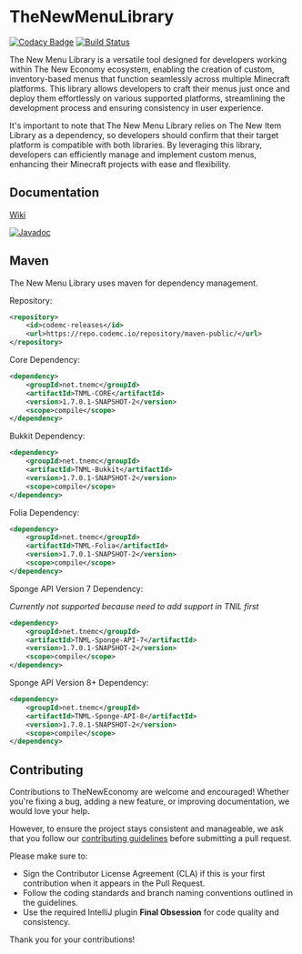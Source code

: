 # TheNewMenuLibrary

[![Codacy Badge](https://app.codacy.com/project/badge/Grade/a4759b6313274de3b27108c0de5987fd)](https://www.codacy.com/gh/TheNewEconomy/TNML/dashboard?utm_source=github.com&amp;utm_medium=referral&amp;utm_content=TheNewEconomy/TNML&amp;utm_campaign=Badge_Grade)
[![Build Status](https://ci.codemc.io/job/creatorfromhell/job/TheNewMenuLibrary/badge/icon)](https://ci.codemc.io/job/creatorfromhell/job/TheNewMenuLibrary/)

The New Menu Library is a versatile tool designed for developers working within The New Economy
ecosystem, enabling the creation of custom, inventory-based menus that function seamlessly across
multiple Minecraft platforms. This library allows developers to craft their menus just once and
deploy them effortlessly on various supported platforms, streamlining the development process and
ensuring consistency in user experience.

It's important to note that The New Menu Library relies on The New Item Library as a dependency, so
developers should confirm that their target platform is compatible with both libraries. By
leveraging this library, developers can efficiently manage and implement custom menus, enhancing
their Minecraft projects with ease and flexibility.

## Documentation

[Wiki](https://github.com/TheNewEconomy/TNML/wiki/)

[![Javadoc](https://img.shields.io/badge/JavaDoc-Online-green)](https://theneweconomy.github.io/TNML/javadoc/)

## Maven

The New Menu Library uses maven for dependency management.

Repository:

```XML
<repository>
    <id>codemc-releases</id>
    <url>https://repo.codemc.io/repository/maven-public/</url>
</repository>
```

Core Dependency:

```XML
<dependency>
    <groupId>net.tnemc</groupId>
    <artifactId>TNML-CORE</artifactId>
    <version>1.7.0.1-SNAPSHOT-2</version>
    <scope>compile</scope>
</dependency>
```

Bukkit Dependency:

```XML
<dependency>
    <groupId>net.tnemc</groupId>
    <artifactId>TNML-Bukkit</artifactId>
    <version>1.7.0.1-SNAPSHOT-2</version>
    <scope>compile</scope>
</dependency>
```

Folia Dependency:

```XML
<dependency>
    <groupId>net.tnemc</groupId>
    <artifactId>TNML-Folia</artifactId>
    <version>1.7.0.1-SNAPSHOT-2</version>
    <scope>compile</scope>
</dependency>
```

Sponge API Version 7 Dependency:

*Currently not supported because need to add support in TNIL first*

```XML
<dependency>
    <groupId>net.tnemc</groupId>
    <artifactId>TNML-Sponge-API-7</artifactId>
    <version>1.7.0.1-SNAPSHOT-2</version>
    <scope>compile</scope>
</dependency>
```

Sponge API Version 8+ Dependency:

```XML
<dependency>
    <groupId>net.tnemc</groupId>
    <artifactId>TNML-Sponge-API-8</artifactId>
    <version>1.7.0.1-SNAPSHOT-2</version>
    <scope>compile</scope>
</dependency>
```

## Contributing

Contributions to TheNewEconomy are welcome and encouraged! Whether you're fixing a bug, adding a new
feature, or improving documentation, we would love your help.

However, to ensure the project stays consistent and manageable, we ask that you follow
our [contributing guidelines](.contributing/contributing.md) before submitting a pull request.

Please make sure to:

- Sign the Contributor License Agreement (CLA) if this is your first contribution when it appears in
  the Pull Request.
- Follow the coding standards and branch naming conventions outlined in the guidelines.
- Use the required IntelliJ plugin **Final Obsession** for code quality and consistency.

Thank you for your contributions!
